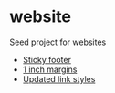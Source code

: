 # website
Seed project for websites

* [Sticky footer](http://philipwalton.github.io/solved-by-flexbox/demos/sticky-footer/)
* [1 inch margins](styles/main.css#L22-34)
* [Updated link styles](styles/main.css#L36-43)
